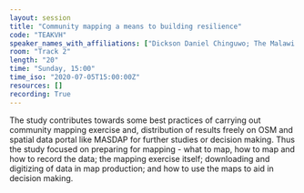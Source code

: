 ```yaml
---
layout: session
title: "Community mapping a means to building resilience"
code: "TEAKVH"
speaker_names_with_affiliations: ["Dickson Daniel Chinguwo; The Malawi Polytechnic;\r", "Brown Kingsely Mphalo; Department of Surveys;"]
room: "Track 2"
length: "20"
time: "Sunday, 15:00"
time_iso: "2020-07-05T15:00:00Z"
resources: []
recording: True
---
```

The study contributes towards some best practices of carrying out community mapping exercise and, distribution of results freely on OSM and spatial data portal like MASDAP for further studies or decision making.  Thus the study focused on preparing for mapping - what to map, how to map and how to record the data; the mapping exercise itself; downloading and digitizing of data in map production; and how to use the maps to aid in decision making.
